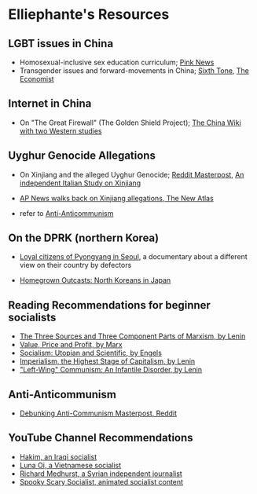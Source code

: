 # Elliephante's Resources

## LGBT issues in China

- Homosexual-inclusive sex education curriculum; [Pink News](https://www.pinknews.co.uk/2017/03/07/china-introduces-new-inclusive-sex-education-describes-sexuality-in-the-cutest-way/)
- Transgender issues and forward-movements in China; [Sixth Tone](https://www.sixthtone.com/news/1005833/in-china%2C-a-lawsuit-galvanizes-the-transgender-rights-movement), [The Economist](https://www.economist.com/china/2020/08/01/a-chinese-trans-woman-wins-a-surprising-legal-victory)

## Internet in China

- On "The Great Firewall" (The Golden Shield Project); [The China Wiki with two Western studies](https://thechinawiki.com/2020/11/20/article-intro-to-chinese-internet-governance-and-control/)

## Uyghur Genocide Allegations

- On Xinjiang and the alleged Uyghur Genocide; [Reddit Masterpost](https://www.reddit.com/r/communism/comments/lsaet8/a_masterpost_of_sources_for_debunking_xinjiang/), [An independent Italian Study on Xinjiang](http://www.cese-m.eu/cesem/2021/05/disponibile-nuovo-rapporto-sullo-xinjang-promosso-con-eurispes-e-istituto-diplomatico-internazionale/)

- [AP News walks back on Xinjiang allegations, The New Atlas](https://youtu.be/78s7yP2BdF0)

- refer to [Anti-Anticommunism](#anti-anticommunism)

## On the DPRK (northern Korea)

- [Loyal citizens of Pyongyang in Seoul](https://youtu.be/BkUMZS-ZegM), a documentary about a different view on their country by defectors

- [Homegrown Outcasts: North Koreans in Japan](https://youtu.be/6YtTd31I15g)

## Reading Recommendations for beginner socialists

- [The Three Sources and Three Component Parts of Marxism, by Lenin](https://www.marxists.org/archive/lenin/works/1913/mar/x01.htm)
- [Value, Price and Profit, by Marx](https://www.marxists.org/archive/marx/works/1865/value-price-profit/index.htm)
- [Socialism: Utopian and Scientific, by Engels](https://www.marxists.org/archive/marx/works/1880/soc-utop/index.htm)
- [Imperialism, the Highest Stage of Capitalism, by Lenin](https://www.marxists.org/archive/lenin/works/1916/imp-hsc/index.htm)
- ["Left-Wing" Communism: An Infantile Disorder, by Lenin](https://www.marxists.org/archive/lenin/works/1920/lwc/index.htm)

## Anti-Anticommunism

- [Debunking Anti-Communism Masterpost, Reddit](https://www.reddit.com/r/communism/wiki/debunk)

## YouTube Channel Recommendations

- [Hakim, an Iraqi socialist](https://www.youtube.com/c/ComradeLenin)
- [Luna Oi, a Vietnamese socialist](https://www.youtube.com/c/Lunaoi)
- [Richard Medhurst, a Syrian independent journalist](https://www.youtube.com/c/RichardMedhurst)
- [Spooky Scary Socialist, animated socialist content](https://www.youtube.com/c/SpookyScarySocialist)
